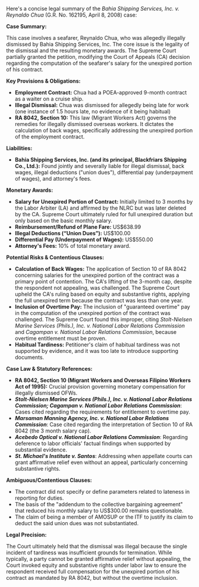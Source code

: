 Here's a concise legal summary of the *Bahia Shipping Services, Inc. v. Reynaldo Chua* (G.R. No. 162195, April 8, 2008) case:

**Case Summary:**

This case involves a seafarer, Reynaldo Chua, who was allegedly illegally dismissed by Bahia Shipping Services, Inc. The core issue is the legality of the dismissal and the resulting monetary awards. The Supreme Court partially granted the petition, modifying the Court of Appeals (CA) decision regarding the computation of the seafarer's salary for the unexpired portion of his contract.

**Key Provisions & Obligations:**

*   **Employment Contract:** Chua had a POEA-approved 9-month contract as a waiter on a cruise ship.
*   **Illegal Dismissal:** Chua was dismissed for allegedly being late for work (one instance of 1.5 hours late, no evidence of it being habitual)
*   **RA 8042, Section 10:** This law (Migrant Workers Act) governs the remedies for illegally dismissed overseas workers. It dictates the calculation of back wages, specifically addressing the unexpired portion of the employment contract.

**Liabilities:**

*   **Bahia Shipping Services, Inc. (and its principal, Blackfriars Shipping Co., Ltd.):** Found jointly and severally liable for illegal dismissal, back wages, illegal deductions ("union dues"), differential pay (underpayment of wages), and attorney's fees.

**Monetary Awards:**

*   **Salary for Unexpired Portion of Contract:** Initially limited to 3 months by the Labor Arbiter (LA) and affirmed by the NLRC but was later deleted by the CA. Supreme Court ultimately ruled for full unexpired duration but only based on the basic monthly salary.
*   **Reimbursement/Refund of Plane Fare:** US$638.99
*   **Illegal Deductions (“Union Dues”):** US$100.00
*   **Differential Pay (Underpayment of Wages):** US$550.00
*   **Attorney's Fees:** 10% of total monetary award.

**Potential Risks & Contentious Clauses:**

*   **Calculation of Back Wages:** The application of Section 10 of RA 8042 concerning salaries for the unexpired portion of the contract was a primary point of contention. The CA's lifting of the 3-month cap, despite the respondent not appealing, was challenged. The Supreme Court upheld the CA's ruling based on equity and substantive rights, applying the full unexpired term because the contract was less than one year.
*   **Inclusion of Overtime Pay:** The inclusion of "guaranteed overtime" pay in the computation of the unexpired portion of the contract was challenged. The Supreme Court found this improper, citing *Stolt-Nielsen Marine Services (Phils.), Inc. v. National Labor Relations Commission* and *Cagampan v. National Labor Relations Commission*, because overtime entitlement must be proven.
*   **Habitual Tardiness:** Petitioner's claim of habitual tardiness was not supported by evidence, and it was too late to introduce supporting documents.

**Case Law & Statutory References:**

*   **RA 8042, Section 10 (Migrant Workers and Overseas Filipino Workers Act of 1995):**  Crucial provision governing monetary compensation for illegally dismissed OFWs.
*   ***Stolt-Nielsen Marine Services (Phils.), Inc. v. National Labor Relations Commission; Cagampan v. National Labor Relations Commission***: Cases cited regarding the requirements for entitlement to overtime pay.
*   ***Marsaman Manning Agency, Inc. v. National Labor Relations Commission***: Case cited regarding the interpretation of Section 10 of RA 8042 (the 3 month salary cap).
*   ***Acebedo Optical v. National Labor Relations Commission***:  Regarding deference to labor officials' factual findings when supported by substantial evidence.
*   ***St. Michael's Institute v. Santos***: Addressing when appellate courts can grant affirmative relief even without an appeal, particularly concerning substantive rights.

**Ambiguous/Contentious Clauses:**

* The contract did not specify or define parameters related to lateness in reporting for duties.
* The basis of the "addendum to the collective bargaining agreement" that reduced his monthly salary to US$300.00 remains questionable.
* The claim of being a member of AMOSUP or the ITF to justify its claim to deduct the said union dues was not substantiated.

**Legal Precision:**

The Court ultimately held that the dismissal was illegal because the single incident of tardiness was insufficient grounds for termination. While typically, a party cannot be granted affirmative relief without appealing, the Court invoked equity and substantive rights under labor law to ensure the respondent received full compensation for the unexpired portion of his contract as mandated by RA 8042, but without the overtime inclusion.
